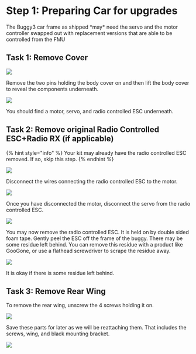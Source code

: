 # Step 1: Preparing Car for upgrades

The Buggy3 car frame as shipped \*may\* need the servo and the motor controller swapped out with replacement versions that are able to be controlled from the FMU

## Task 1: Remove Cover

![](../../.gitbook/assets/IMG\_5895.JPEG)

Remove the two pins holding the body cover on and then lift the body cover to reveal the components underneath.

![](../../.gitbook/assets/IMG\_5896.JPEG)

You should find a motor, servo, and radio controlled ESC underneath.

## Task 2: Remove original Radio Controlled ESC+Radio RX (if applicable)

{% hint style="info" %}
Your kit may already have the radio controlled ESC removed. If so, skip this step.
{% endhint %}

![](../../.gitbook/assets/IMG\_5902.JPEG)

Disconnect the wires connecting the radio controlled ESC to the motor.

![](../../.gitbook/assets/IMG\_5903.JPEG)

Once you have disconnected the motor, disconnect the servo from the radio controlled ESC.

![](../../.gitbook/assets/IMG\_5904.JPEG)

You may now remove the radio controlled ESC. It is held on by double sided foam tape. Gently peel the ESC off the frame of the buggy. There may be some residue left behind. You can remove this residue with a product like GooGone, or use a flathead screwdriver to scrape the residue away.

![](../../.gitbook/assets/IMG\_5905.JPEG)

It is okay if there is some residue left behind.

## Task 3: Remove Rear Wing

To remove the rear wing, unscrew the 4 screws holding it on.

![](../../.gitbook/assets/IMG\_5952.JPEG)

Save these parts for later as we will be reattaching them. That includes the screws, wing, and black mounting bracket.

![](../../.gitbook/assets/IMG\_5953.JPEG)
